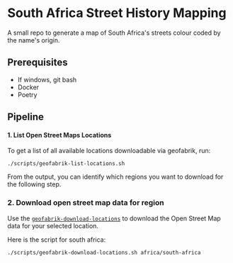 # South Africa Street History Mapping
A small repo to generate a map of South Africa's streets colour coded by the name's origin.

## Prerequisites
* If windows, git bash
* Docker
* Poetry

## Pipeline

#### 1. List Open Street Maps Locations
To get a list of all available locations downloadable via geofabrik, run:
```shell
./scripts/geofabrik-list-locations.sh
```

From the output, you can identify which regions you want to download for the following step.

### 2. Download open street map data for region
Use the [`geofabrik-download-locations`](./scripts/geofabrik-download-locations.sh) to download the Open Street Map data for your selected location.

Here is the script for south africa:
```shell
./scripts/geofabrik-download-locations.sh africa/south-africa
```